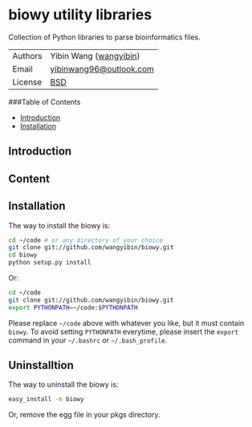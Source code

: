# biowy utility libraries

Collection of Python libraries to parse bioinformatics files.

| | |
| --- | --- |
| Authors | Yibin Wang ([wangyibin](http://github.com/wangyibin)) |
| Email   | <yibinwang96@outlook.com> |
| License | [BSD](http://creativecommons.org/licenses/BSD/) |

###Table of Contents

<!-- vim markdown-toc GFM -->

* [Introduction](#introduction)
* [Installation](#installation)

## Introduction

## Content

## Installation

The way to install the biowy is:
```bash
cd ~/code # or any directory of your choice
git clone git://github.com/wangyibin/biowy.git
cd biowy
python setup.py install
```
Or:
```bash
cd ~/code 
git clone git://github.com/wangyibin/biowy.git
export PYTHONPATH=~/code:$PYTHONPATH
```

Please replace `~/code` above with whatever you like, but it must
contain `biowy`. To avoid setting `PYTHONPATH` everytime, please insert
the `export` command in your `~/.bashrc` or `~/.bash_profile`.

## Uninstalltion
The way to uninstall the biowy is:
```bash
easy_install -m biowy
```
Or, remove the egg file in your pkgs directory.


